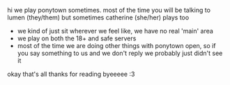 hi we play ponytown sometimes. most of the time you will be talking to lumen (they/them) but sometimes catherine (she/her) plays too

- we kind of just sit wherever we feel like, we have no real 'main' area
- we play on both the 18+ and safe servers
- most of the time we are doing other things with ponytown open, so if you say something to us and we don't reply we probably just didn't see it

okay that's all thanks for reading byeeeee :3
